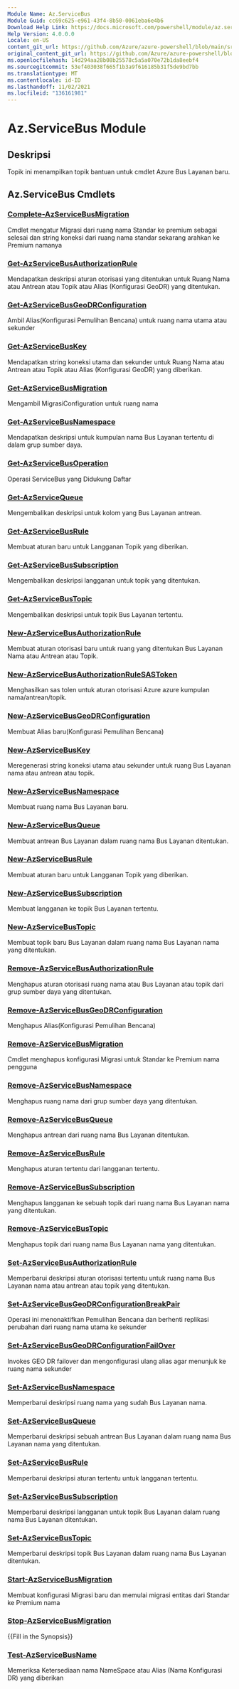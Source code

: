 ```yaml
---
Module Name: Az.ServiceBus
Module Guid: cc69c625-e961-43f4-8b50-0061eba6e4b6
Download Help Link: https://docs.microsoft.com/powershell/module/az.servicebus
Help Version: 4.0.0.0
Locale: en-US
content_git_url: https://github.com/Azure/azure-powershell/blob/main/src/ServiceBus/ServiceBus/help/Az.ServiceBus.md
original_content_git_url: https://github.com/Azure/azure-powershell/blob/main/src/ServiceBus/ServiceBus/help/Az.ServiceBus.md
ms.openlocfilehash: 14d294aa28b08b25578c5a5a070e72b1da8eebf4
ms.sourcegitcommit: 53ef403038f665f1b3a9f616185b31f5de9bd7bb
ms.translationtype: MT
ms.contentlocale: id-ID
ms.lasthandoff: 11/02/2021
ms.locfileid: "136161981"
---
```

# Az.ServiceBus Module
## Deskripsi
Topik ini menampilkan topik bantuan untuk cmdlet Azure Bus Layanan baru.

## Az.ServiceBus Cmdlets
### [Complete-AzServiceBusMigration](Complete-AzServiceBusMigration.md)
Cmdlet mengatur Migrasi dari ruang nama Standar ke premium sebagai selesai dan string koneksi dari ruang nama standar sekarang arahkan ke Premium namanya

### [Get-AzServiceBusAuthorizationRule](Get-AzServiceBusAuthorizationRule.md)
Mendapatkan deskripsi aturan otorisasi yang ditentukan untuk Ruang Nama atau Antrean atau Topik atau Alias (Konfigurasi GeoDR) yang ditentukan. 

### [Get-AzServiceBusGeoDRConfiguration](Get-AzServiceBusGeoDRConfiguration.md)
Ambil Alias(Konfigurasi Pemulihan Bencana) untuk ruang nama utama atau sekunder

### [Get-AzServiceBusKey](Get-AzServiceBusKey.md)
Mendapatkan string koneksi utama dan sekunder untuk Ruang Nama atau Antrean atau Topik atau Alias (Konfigurasi GeoDR) yang diberikan.

### [Get-AzServiceBusMigration](Get-AzServiceBusMigration.md)
Mengambil MigrasiConfiguration untuk ruang nama

### [Get-AzServiceBusNamespace](Get-AzServiceBusNamespace.md)
Mendapatkan deskripsi untuk kumpulan nama Bus Layanan tertentu di dalam grup sumber daya.

### [Get-AzServiceBusOperation](Get-AzServiceBusOperation.md)
Operasi ServiceBus yang Didukung Daftar

### [Get-AzServiceQueue](Get-AzServiceBusQueue.md)
Mengembalikan deskripsi untuk kolom yang Bus Layanan antrean.

### [Get-AzServiceBusRule](Get-AzServiceBusRule.md)
Membuat aturan baru untuk Langganan Topik yang diberikan. 

### [Get-AzServiceBusSubscription](Get-AzServiceBusSubscription.md)
Mengembalikan deskripsi langganan untuk topik yang ditentukan.

### [Get-AzServiceBusTopic](Get-AzServiceBusTopic.md)
Mengembalikan deskripsi untuk topik Bus Layanan tertentu.

### [New-AzServiceBusAuthorizationRule](New-AzServiceBusAuthorizationRule.md)
Membuat aturan otorisasi baru untuk ruang yang ditentukan Bus Layanan Nama atau Antrean atau Topik.

### [New-AzServiceBusAuthorizationRuleSASToken](New-AzServiceBusAuthorizationRuleSASToken.md)
Menghasilkan sas tolen untuk aturan otorisasi Azure azure kumpulan nama/antrean/topik. 

### [New-AzServiceBusGeoDRConfiguration](New-AzServiceBusGeoDRConfiguration.md)
Membuat Alias baru(Konfigurasi Pemulihan Bencana)

### [New-AzServiceBusKey](New-AzServiceBusKey.md)
Meregenerasi string koneksi utama atau sekunder untuk ruang Bus Layanan nama atau antrean atau topik.

### [New-AzServiceBusNamespace](New-AzServiceBusNamespace.md)
Membuat ruang nama Bus Layanan baru.

### [New-AzServiceBusQueue](New-AzServiceBusQueue.md)
Membuat antrean Bus Layanan dalam ruang nama Bus Layanan ditentukan.

### [New-AzServiceBusRule](New-AzServiceBusRule.md)
Membuat aturan baru untuk Langganan Topik yang diberikan. 

### [New-AzServiceBusSubscription](New-AzServiceBusSubscription.md)
Membuat langganan ke topik Bus Layanan tertentu.

### [New-AzServiceBusTopic](New-AzServiceBusTopic.md)
Membuat topik baru Bus Layanan dalam ruang nama Bus Layanan nama yang ditentukan.

### [Remove-AzServiceBusAuthorizationRule](Remove-AzServiceBusAuthorizationRule.md)
Menghapus aturan otorisasi ruang nama atau Bus Layanan atau topik dari grup sumber daya yang ditentukan.

### [Remove-AzServiceBusGeoDRConfiguration](Remove-AzServiceBusGeoDRConfiguration.md)
Menghapus Alias(Konfigurasi Pemulihan Bencana)

### [Remove-AzServiceBusMigration](Remove-AzServiceBusMigration.md)
Cmdlet menghapus konfigurasi Migrasi untuk Standar ke Premium nama pengguna

### [Remove-AzServiceBusNamespace](Remove-AzServiceBusNamespace.md)
Menghapus ruang nama dari grup sumber daya yang ditentukan. 

### [Remove-AzServiceBusQueue](Remove-AzServiceBusQueue.md)
Menghapus antrean dari ruang nama Bus Layanan ditentukan.

### [Remove-AzServiceBusRule](Remove-AzServiceBusRule.md)
Menghapus aturan tertentu dari langganan tertentu.

### [Remove-AzServiceBusSubscription](Remove-AzServiceBusSubscription.md)
Menghapus langganan ke sebuah topik dari ruang nama Bus Layanan nama yang ditentukan.

### [Remove-AzServiceBusTopic](Remove-AzServiceBusTopic.md)
Menghapus topik dari ruang nama Bus Layanan nama yang ditentukan.

### [Set-AzServiceBusAuthorizationRule](Set-AzServiceBusAuthorizationRule.md)
Memperbarui deskripsi aturan otorisasi tertentu untuk ruang nama Bus Layanan nama atau antrean atau topik yang ditentukan.

### [Set-AzServiceBusGeoDRConfigurationBreakPair](Set-AzServiceBusGeoDRConfigurationBreakPair.md)
Operasi ini menonaktifkan Pemulihan Bencana dan berhenti replikasi perubahan dari ruang nama utama ke sekunder

### [Set-AzServiceBusGeoDRConfigurationFailOver](Set-AzServiceBusGeoDRConfigurationFailOver.md)
Invokes GEO DR failover dan mengonfigurasi ulang alias agar menunjuk ke ruang nama sekunder

### [Set-AzServiceBusNamespace](Set-AzServiceBusNamespace.md)
Memperbarui deskripsi ruang nama yang sudah Bus Layanan nama.

### [Set-AzServiceBusQueue](Set-AzServiceBusQueue.md)
Memperbarui deskripsi sebuah antrean Bus Layanan dalam ruang nama Bus Layanan nama yang ditentukan.

### [Set-AzServiceBusRule](Set-AzServiceBusRule.md)
Memperbarui deskripsi aturan tertentu untuk langganan tertentu.

### [Set-AzServiceBusSubscription](Set-AzServiceBusSubscription.md)
Memperbarui deskripsi langganan untuk topik Bus Layanan dalam ruang nama Bus Layanan ditentukan.

### [Set-AzServiceBusTopic](Set-AzServiceBusTopic.md)
Memperbarui deskripsi topik Bus Layanan dalam ruang nama Bus Layanan ditentukan.

### [Start-AzServiceBusMigration](Start-AzServiceBusMigration.md)
Membuat konfigurasi Migrasi baru dan memulai migrasi entitas dari Standar ke Premium nama

### [Stop-AzServiceBusMigration](Stop-AzServiceBusMigration.md)
{{Fill in the Synopsis}}

### [Test-AzServiceBusName](Test-AzServiceBusName.md)
Memeriksa Ketersediaan nama NameSpace atau Alias (Nama Konfigurasi DR) yang diberikan 

